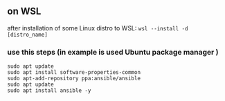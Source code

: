 ## on WSL
after installation of some Linux distro to WSL:
`wsl --install -d [distro_name]`

### use this steps (in example is used Ubuntu package manager )
```
sudo apt update
sudo apt install software-properties-common
sudo apt-add-repository ppa:ansible/ansible
sudo apt update
sudo apt install ansible -y
```